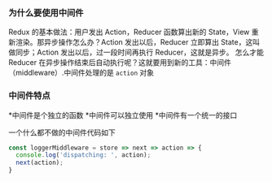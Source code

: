 ### 为什么要使用中间件

Redux 的基本做法：用户发出 Action，Reducer 函数算出新的 State，View 重新渲染。那异步操作怎么办？Action 发出以后，Reducer 立即算出 State，这叫做同步；Action 发出以后，过一段时间再执行 Reducer，这就是异步。
怎么才能 Reducer 在异步操作结束后自动执行呢？这就要用到新的工具：中间件（middleware）.中间件处理的是 `action` 对象

### 中间件特点

*中间件是个独立的函数
*中间件可以独立使用
*中间件有一个统一的接口


一个什么都不做的中间件代码如下
```js
const loggerMiddleware = store => next => action => {
  console.log('dispatching: ', action);
  next(action);
}

```
